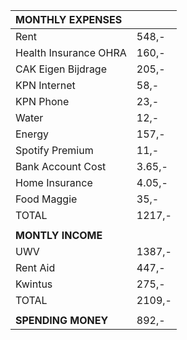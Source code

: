 
| MONTHLY EXPENSES      |        |
| :-------------------- | :----- |
| Rent                  | 548,-  |
| Health Insurance OHRA | 160,-  |
| CAK Eigen Bijdrage    | 205,-  |
| KPN Internet          | 58,-   |
| KPN Phone             | 23,-   |
| Water                 | 12,-   |
| Energy                | 157,-  |
| Spotify Premium       | 11,-   |
| Bank Account Cost     | 3.65,- |
| Home Insurance        | 4.05,- |
| Food Maggie           | 35,-   |
| TOTAL                 | 1217,- |
|                       |        |
| **MONTLY INCOME**     |        |
| UWV                   | 1387,- |
| Rent Aid              | 447,-  |
| Kwintus               | 275,-  |
| TOTAL                 | 2109,- |
|                       |        |
| **SPENDING MONEY**    | 892,-  |
